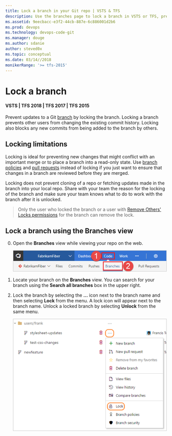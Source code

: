 ```yaml
---
title: Lock a branch in your Git repo | VSTS & TFS
description: Use the branches page to lock a branch in VSTS or TFS, preventing pushes to the branch.
ms.assetid: 9eecbacc-e3f2-44cb-887e-6c886001d2b6
ms.prod: devops
ms.technology: devops-code-git 
ms.manager: douge
ms.author: sdanie
author: steved0x
ms.topic: conceptual
ms.date: 03/14//2018
monikerRange: '>= tfs-2015'
---
```



# Lock a branch
#### VSTS | TFS 2018 | TFS 2017 | TFS 2015

Prevent updates to a Git [branch](tutorial/branches.md) by locking the branch. 
Locking a branch prevents other users from changing the existing commit history. 
Locking also blocks any new commits from being added to the branch by others. 

## Locking limitations

Locking is ideal for preventing new changes that might conflict with an important merge or to place a branch into a read-only state. 
Use [branch policies](branch-policies.md) and [pull requests](pull-requests.md) instead of locking if you just want to ensure that changes in a branch are reviewed before they are merged.

Locking does not prevent cloning of a repo or fetching updates made in the branch into your local repo.
Share with your team the reason for the locking of the branch and make sure your team knows what to do to work with the branch after it is unlocked. 

> Only the user who locked the branch or a user with [Remove Others' Locks permissions](../organizations/security/set-git-tfvc-repository-permissions.md#git-repository) for the branch can remove the lock.

## Lock a branch using the Branches view

0. Open the **Branches** view while viewing your repo on the web.

   ![Access the branches view on the web](_img/branches/branches_nav.png)

0. Locate your branch on the **Branches** view. You can search for your branch using the **Search all branches** box in the upper right.

0. Lock the branch by selecting the **...** icon next to the branch name and then selecting **Lock** from the menu. A lock icon will appear next to the branch name.
Unlock a locked branch by selecting **Unlock** from the same menu.

   ![Lock a branch from the branches context menu](_img/branches/branches_context_menu_lock.png)

